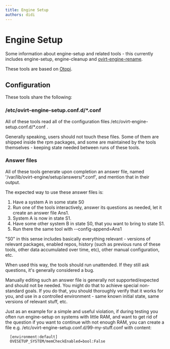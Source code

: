 ```yaml
---
title: Engine Setup
authors: didi
---
```


# Engine Setup

Some information about engine-setup and related tools - this currently includes engine-setup, engine-cleanup and [ovirt-engine-rename](/documentation/how-to/networking/changing-engine-hostname/).

These tools are based on [Otopi](/develop/developer-guide/engine/otopi/).

## Configuration

These tools share the following:

### /etc/ovirt-engine-setup.conf.d/\*.conf

All of these tools read all of the configuration files /etc/ovirt-engine-setup.conf.d/\*.conf .

Generally speaking, users should not touch these files. Some of them are shipped inside the rpm packages, and some are maintained by the tools themselves - keeping state needed between runs of these tools.

### Answer files

All of these tools generate upon completion an answer file, named '/var/lib/ovirt-engine/setup/answers/\*.conf', and mention that in their output.

The expected way to use these answer files is:

1.  Have a system A in some state S0
2.  Run one of the tools interactively, answer its questions as needed, let it create an answer file Ans1.
3.  System A is now in state S1.
4.  Have some other system B in state S0, that you want to bring to state S1.
5.  Run there the same tool with --config-append=Ans1

"S0" in this sense includes basically everything relevant - versions of relevant packages, enabled repos, history (such as previous runs of these tools, other data accumulated over time, etc), other manual configuration, etc.

When used this way, the tools should run unattended. If they still ask questions, it's generally considered a bug.

Manually editing such an answer file is generally not supported/expected and should not be needed. You might do that to achieve special non-standard goals. If you do that, you should thoroughly verify that it works for you, and use in a controlled environment - same known initial state, same versions of relevant stuff, etc.

Just as an example for a simple and useful violation, if during testing you often run engine-setup on systems with little RAM, and want to get rid of the question if you want to continue with not enough RAM, you can create a file e.g. /etc/ovirt-engine-setup.conf.d/99-my-stuff.conf with content:

      [environment:default]
      OVESETUP_SYSTEM/memCheckEnabled=bool:False
